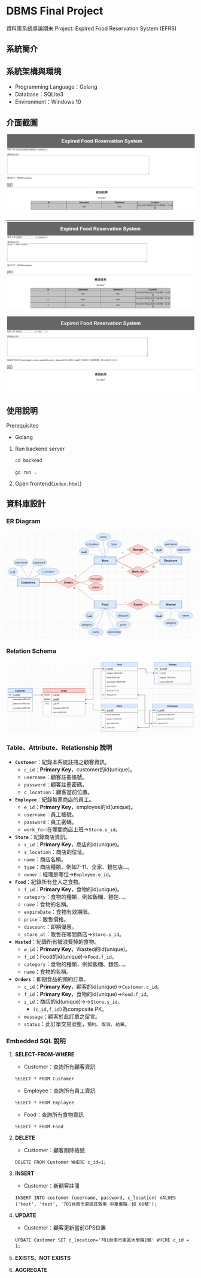 # DBMS Final Project

資料庫系統導論期末 Project: Expired Food Reservation System (EFRS)

## 系統簡介



## 系統架構與環境

- Programming Language：Golang
- Database：SQLite3
- Environment：Windows 10

## 介面截圖

![screenshot 1](./images/Customer_select_embed.jpg)

![screenshot 2](./images/Customer_select_query.jpg)

![screenshot 3](./images/Food_insert_embed.jpg)

## 使用說明

Prerequisites

- Golang

1. Run backend server

    ```shell
    cd backend

    go run .
    ```
2. Open frontend(`index.html`)

## 資料庫設計

### ER Diagram

![ER Diagram](./images/EFRS_ERmodel.drawio.png)

### Relation Schema

![Relation Schema](./images/RelationSchema.png)

### Table、Attribute、Relationship 說明

- **`Customer`**：紀錄本系統註冊之顧客資訊。
  - `c_id`：**Primary Key**，customer的id(unique)。
  - `username`：顧客註冊帳號。
  - `password`：顧客註冊密碼。
  - `c_location`：顧客當前位置。
- **`Employee`**：紀錄每家商店的員工。
  - `e_id`：**Primary Key**，employee的id(unique)。
  - `username`：員工帳號。
  - `password`：員工密碼。
  - `work_for`:在哪間商店上班->`Store.s_id`。
- **`Store`**：紀錄商店資訊。
  - `s_id`：**Primary Key**，商店的id(unique)。
  - `s_location`：商店的位址。
  - `name`：商店名稱。
  - `type`：商店種類，例如7-11、全家、麵包店...。
  - `owner`：經理是哪位->`Employee.e_id`。
- **`Food`**：紀錄所有登入之食物。
  - `f_id`：**Primary Key**，食物的id(unique)。
  - `category`：食物的種類，例如飯糰、麵包...。
  - `name`：食物的名稱。
  - `expireDate`：食物有效期限。
  - `price`：販售價格。
  - `discount`：即期優惠。
  - `store_at`：販售在哪間商店->`Store.s_id`。
- **`Wasted`**：紀錄所有被浪費掉的食物。
  - `w_id`：**Primary Key**，Wasted的id(unique)。
  - `f_id`：Food的id(unique)->`Food.f_id`。
  - `category`：食物的種類，例如飯糰、麵包...。
  - `name`：食物的名稱。
- **`Orders`**：即期食品的預約訂單。
  - `c_id`：**Primary Key**，顧客的id(unique)->`Customer.c_id`。
  - `f_id`：**Primary Key**，食物的id(unique)->`Food.f_id`。
  - `s_id`：商店的id(unique)->->`Store.s_id`。
    - `(c_id,f_id)`為composite PK。
  - `message`：顧客於此訂單之留言。
  - `status`：此訂單交易狀態，`預約`、`取消`、`結單`。

### Embedded SQL 說明

1. **SELECT-FROM-WHERE**
   - Customer：查詢所有顧客資訊
  
    ```plain
    SELECT * FROM Customer
    ```

   - Employee：查詢所有員工資訊
  
    ```plain
    SELECT * FROM Employee
    ```

   - Food：查詢所有食物資訊
  
    ```plain
    SELECT * FROM Food
    ```

2. **DELETE**
    - Customer：顧客刪除帳號

    ```plain
    DELETE FROM Customer WHERE c_id=1;
    ```

3. **INSERT**
   - Customer：新顧客註冊

    ```plain
    INSERT INTO customer (username, password, c_location) VALUES ('test', 'test', '701台南市東區莊敬里 中華東路一段 66號');
    ```

4. **UPDATE**
   - Customer：顧客更新當前GPS位置

    ```plain
    UPDATE Customer SET c_location='701台南市東區大學路1號' WHERE c_id = 1;
    ```
   
5. **EXISTS、NOT EXISTS**
   
6. **AGGREGATE**
